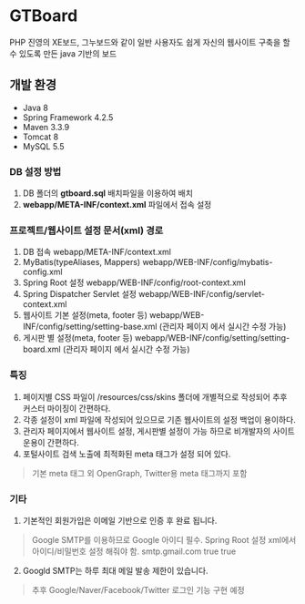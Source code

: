 
# GTBoard #


PHP 진영의 XE보드, 그누보드와 같이 일반 사용자도 쉽게 자신의 웹사이트 구축을 할 수 있도록 만든 java 기반의 보드


## 개발 환경 ##
- Java 8
- Spring Framework 4.2.5
- Maven 3.3.9
- Tomcat 8
- MySQL 5.5


### DB 설정 방법 ###
1. DB 폴더의 **gtboard.sql** 배치파일을 이용하여 배치
2. **webapp/META-INF/context.xml** 파일에서 접속 설정


### 프로젝트/웹사이트 설정 문서(xml) 경로 ###
1. DB 접속
    webapp/META-INF/context.xml
2. MyBatis(typeAliases, Mappers)
    webapp/WEB-INF/config/mybatis-config.xml
3. Spring Root 설정
    webapp/WEB-INF/config/root-context.xml
4. Spring Dispatcher Servlet 설정
    webapp/WEB-INF/config/servlet-context.xml
5. 웹사이트 기본 설정(meta, footer 등)
    webapp/WEB-INF/config/setting/setting-base.xml
    (관리자 페이지 에서 실시간 수정 가능)
6. 게시판 별 설정(meta, footer 등)
    webapp/WEB-INF/config/setting/setting-board.xml
    (관리자 페이지 에서 실시간 수정 가능)


### 특징 ###
1. 페이지별 CSS 파일이 /resources/css/skins 폴더에 개별적으로 작성되어 추후 커스터 마이징이 간편하다.
2. 각종 설정이 xml 파일에 작성되어 있으므로 기존 웹사이트의 설정 백업이 용이하다.
3. 관리자 페이지에서 웹사이트 설정, 게시판별 설정이 가능 하므로 비개발자의 사이트 운용이 간편하다.
4. 포털사이트 검색 노출에 최적화된 meta 태그가 설정 되어 있다.
> 기본 meta 태그 외 OpenGraph, Twitter용 meta 태그까지 포함


### 기타 ###
1. 기본적인 회원가입은 이메일 기반으로 인증 후 완료 됩니다.
> Google SMTP를 이용하므로 Google 아이디 필수.
> Spring Root 설정 xml에서 아이디/비밀번호 설정 해줘야 함.
    <!-- 이메일 관련 -->
    <bean id="javaMailSender" class="org.springframework.mail.javamail.JavaMailSenderImpl">
    <property name="host" value="smtp.gmail.com" />
    <property name="port" value="587" />
    <property name="username" value="아이디@gmail.com" />
    <property name="password" value="비밀번호" />
    <property name="javaMailProperties">
        <props>
            <prop key="mail.smtp.ssl.trust">smtp.gmail.com</prop>
            <prop key="mail.smtp.starttls.enable">true</prop>
            <prop key="mail.smtp.auth">true</prop>
        </props>
    </property>
    </bean>
2. Googld SMTP는 하루 최대 메일 발송 제한이 있습니다.
> 추후 Google/Naver/Facebook/Twitter 로그인 기능 구현 예정